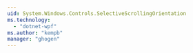 ```yaml
---
uid: System.Windows.Controls.SelectiveScrollingOrientation
ms.technology: 
  - "dotnet-wpf"
ms.author: "kempb"
manager: "ghogen"
---
```

